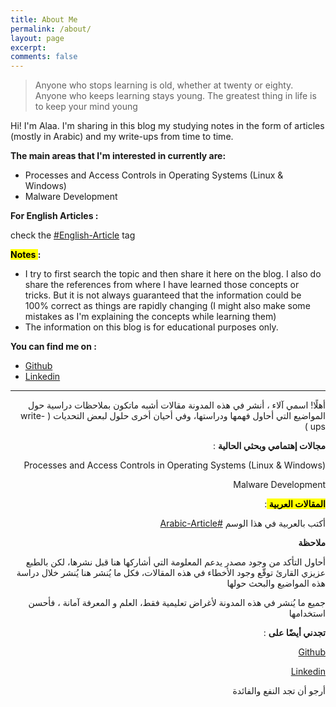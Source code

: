 ```yaml
---
title: About Me
permalink: /about/
layout: page
excerpt: 
comments: false
---
```



> Anyone who stops learning is old, whether at twenty or eighty.
> Anyone who keeps learning stays young. The greatest thing in life is to keep your mind young


Hi! I'm Alaa. I'm sharing in this blog my studying notes in the form of articles (mostly in Arabic) and my write-ups from time to time.


**The main areas that I'm interested in currently are:**
- Processes and Access Controls in Operating Systems (Linux & Windows)
- Malware Development


**For English Articles :**

check the [#English-Article](https://0xb1tbyte.github.io/tags/#English-Article) tag

**<mark>  Notes </mark> :**
- I try to first search the topic and then share it here on the blog. I also do share the references from where I have learned those concepts or tricks. But it is not always guaranteed that the information could be 100% correct as things are rapidly changing (I might also make some mistakes as I'm explaining the concepts while learning them)
- The information on this blog is for educational purposes only. 


**You can find me on :**
- [Github](https://github.com/0xb1tByte) 
- [Linkedin](https://www.linkedin.com/in/alaa-althubyani/) 

----


<div dir="rtl" markdown="1">
أهلًا!  
اسمي آلاء ،  
أنشر في هذه المدونة مقالات أشبه ماتكون بملاحظات دراسية حول المواضيع التي أحاول فهمها ودراستها، وفي أحيان أخرى حلول لبعض التحديات ( write-ups )


**مجالات إهتمامي وبحثي الحالية** :
  

Processes and Access Controls in Operating Systems (Linux & Windows) 

Malware Development

**<mark> المقالات العربية </mark>** : 

أكتب بالعربية في هذا الوسم [#Arabic-Article](https://0xb1tbyte.github.io/tags/#Arabic-Article) 


**ملاحظة** 

أحاول التأكد من وجود مصدر يدعم المعلومة التي أشاركها هنا قبل نشرها، لكن بالطبع عزيزي القارئ توقّع وجود الأخطاء في هذه المقالات، فكل ما يُنشر هنا يُنشر خلال دراسة هذه المواضيع والبحث حولها

جميع ما يُنشر في هذه المدونة لأغراض تعليمية فقط، العلم و المعرفة آمانة ، فأحسن استخدامها


**تجدني أيضًا على** : 

[Github](https://github.com/0xb1tByte) 

[Linkedin](https://www.linkedin.com/in/alaa-althubyani/) 

أرجو أن تجد النفع والفائدة
    
</div>
